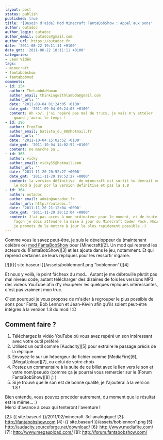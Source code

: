 ```yaml
---
layout: post
status: publish
published: true
title: "[Besoin d'aide] Mod Minecraft FantaBobShow : Appel aux sons"
author: outadoc
author_login: outadoc
author_email: outadoc@gmail.com
author_url: https://outadoc.fr
date: '2011-08-22 19:11:11 +0100'
date_gmt: '2011-08-22 18:11:11 +0100'
categories:
- Jeux Vidéo
tags:
- minecraft
- fantabobshow
- fantabobmod
comments:
- id: 254
  author: TheLambdaHuman
  author_email: thinkingwithlambda@gmail.com
  author_url: ''
  date: '2011-09-04 01:24:05 +0100'
  date_gmt: '2011-09-04 00:24:05 +0100'
  content: Ah \o/, j'ai repéré pas mal de trucs, je vais m'y atteler
    quand j'aurai le temps !
- id: 296
  author: FreeZon
  author_email: batista_du_08@hotmail.fr
  author_url: ''
  date: '2011-10-04 15:02:52 +0100'
  date_gmt: '2011-10-04 14:02:52 +0100'
  content: ne marche pa …
- id: 363
  author: vicky
  author_email: vicky55@hotmail.com
  author_url: ''
  date: '2011-11-20 20:52:27 +0000'
  date_gmt: '2011-11-20 19:52:27 +0000'
  content: la version définitive  de minecraft est sortit tu devrait mettre
    le mod à jour por la version definitive et pas la 1.8
- id: 364
  author: outadoc
  author_email: admin@outadoc.fr
  author_url: http://outadoc.fr
  date: '2011-11-20 21:12:04 +0000'
  date_gmt: '2011-11-20 20:12:04 +0000'
  content: J'ai pas accès à mon ordinateur pour le moment, et de toute
    façon je dois attendre la mise à jour du Minecraft Coder Pack. Mais
    je promets de le mettre à jour le plus rapidement possible ;)
---
```

Comme vous le savez peut-être, je suis le développeur du (maintenant célèbre o/) [mod FantaBobShow][1] pour [Minecraft][2]. Un mod qui reprend les acteurs du [FantaBobShow][3] et les ajoute dans le jeu, notamment. Et qui reprend certaines de leurs répliques pour les ressortir ingame.

[![]({{ site.baseurl }}/assets/boblennon1.png "boblennon")][4]

Et nous y voilà, le point fâcheux du mod… Autant je me débrouille plutôt pas mal niveau code, autant télécharger des dizaines de fois les versions MP3 des vidéos YouTube afin d'y récupérer les quelques répliques intéressantes, c'est pas vraiment mon truc.

C'est pourquoi je vous propose de m'aider à regrouper le plus possible de sons pour Fanta, Bob Lennon et Jean-Kévin afin qu'ils soient peut-être intégrés à la version 1.8 du mod ! :D

## Comment faire ?

1.  Téléchargez la vidéo YouTube où vous avez repéré un son intéressant avec votre outil préféré
2.  Utilisez un outil comme [Audacity][5] pour extraire le passage précis de la réplique
3.  Envoyez-le sur un hébergeur de fichier comme [MediaFire][6], [MegaUpload][7], ou celui de votre choix
4.  Postez un commentaire à la suite de ce billet avec le lien vers le son et votre nom/pseudo (comme ça je pourrai vous remercier sur le [Forum FantaBobShow][8] ;) )
5.  Si je trouve que le son est de bonne qualité, je l'ajouterai à la version 1.8 !

Bien entendu, vous pouvez procéder autrement, du moment que le résultat est le même… :)  
Merci d'avance à ceux qui tenteront l'aventure !

[1]: http://forum.fantabobshow.com/index.php?threads/1-6-4-fantabobmod-le-mod-le-plus-show.23825/
[2]: {{ site.baseurl }}/2011/02/minecraft-3d-analogique/
[3]: http://fantabobshow.com
[4]: {{ site.baseurl }}/assets/boblennon1.png
[5]: http://audacity.sourceforge.net/download/
[6]: http://www.mediafire.com/
[7]: http://www.megaupload.com/
[8]: http://forum.fantabobshow.com/
